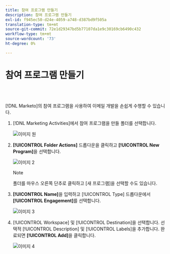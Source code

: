 ```yaml
---
title: 참여 프로그램 만들기
description: 참여 프로그램 만들기
exl-id: f945ec50-d24e-4059-a748-d387bd9f505a
translation-type: tm+mt
source-git-commit: 72e1d29347bd5b77107da1e9c30169cb6490c432
workflow-type: tm+mt
source-wordcount: '73'
ht-degree: 0%

---
```


# 참여 프로그램 만들기

<br> 

[!DNL Marketo]의 참여 프로그램을 사용하여 이메일 개발을 손쉽게 수행할 수 있습니다.

1. [!DNL Marketing Activities]에서 참여 프로그램을 만들 폴더를 선택합니다.

   ![이미지 원](/help/sky/assets/engagement-programs/create-an-engagement-program/create-an-engagement-program-1.png)

1. **[!UICONTROL Folder Actions]** 드롭다운을 클릭하고 **[!UICONTROL New Program]**&#x200B;을 선택합니다.

   ![이미지 2](/help/sky/assets/engagement-programs/create-an-engagement-program/create-an-engagement-program-2.png)

   >[!NOTE]
   >
   >폴더를 마우스 오른쪽 단추로 클릭하고 [새 프로그램]을 선택할 수도 있습니다.

1. **[!UICONTROL Name]**&#x200B;을 입력하고 [!UICONTROL Type] 드롭다운에서 **[!UICONTROL Engagement]**&#x200B;를 선택합니다.

   ![이미지 3](/help/sky/assets/engagement-programs/create-an-engagement-program/create-an-engagement-program-3.png)

1. [!UICONTROL Workspace] 및 [!UICONTROL Destination]을 선택합니다. 선택적 [!UICONTROL Description] 및 [!UICONTROL Labels]을 추가합니다. 완료되면 **[!UICONTROL Add]**&#x200B;을 클릭합니다.

   ![이미지 4](/help/sky/assets/engagement-programs/create-an-engagement-program/create-an-engagement-program-4.png)

